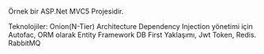 Örnek bir ASP.Net MVC5 Projesidir.

Teknolojiler:
Onion(N-Tier) Architecture
Dependency Injection yönetimi için Autofac,
ORM olarak Entity Framework DB First Yaklaşımı,
Jwt Token,
Redis.
RabbitMQ
